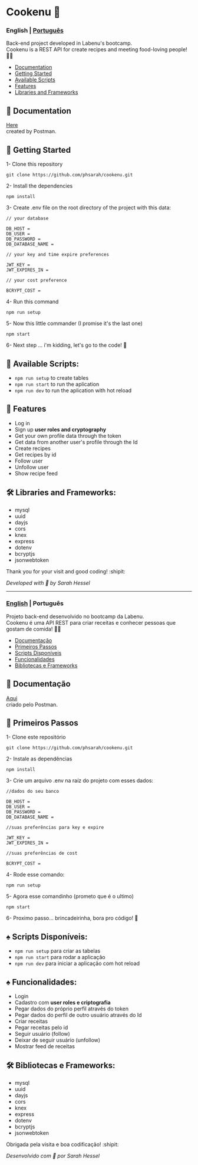 # Cookenu :shallow_pan_of_food:	

<a id="en-readme"></a>
### English | [Português](#pt-readme)
Back-end project developed in Labenu's bootcamp. \
Cookenu is a REST API for create recipes and meeting food-loving people! :woman_cook:	

<a name="en-menu"></a>
- [Documentation](#documentacao)
- [Getting Started](#steps)
- [Available Scripts](#en-scripts)
- [Features](#features)
- [Libraries and Frameworks](#libs)


<a id="documentation"></a>
## 📙 Documentation
[Here](https://documenter.getpostman.com/view/13247023/TzCV3QDM) <br/> created by Postman.

<a id="steps"></a>
## :rocket: Getting Started
1- Clone this repository
```
git clone https://github.com/phsarah/cookenu.git
```
2- Install the dependencies
```
npm install
```
3- Create .env file on the root directory of the project with this data:
```
// your database

DB_HOST = 
DB_USER =
DB_PASSWORD = 
DB_DATABASE_NAME = 

// your key and time expire preferences

JWT_KEY =
JWT_EXPIRES_IN = 

// your cost preference

BCRYPT_COST = 
```
4- Run this command
```
npm run setup
```
5- Now this little commander (I promise it's the last one)
```
npm start
```
6- Next step ... i'm kidding, let's go to the code! :unicorn:

<a id="en-scripts"></a>
## :small_orange_diamond: Available Scripts:
* `npm run setup` to create tables
* `npm run start` to run the aplication
* `npm run dev` to run the aplication with hot reload

<a id="features"></a>
## :small_orange_diamond: Features

- Log in
- Sign up **user roles and cryptography**
- Get your own profile data through the token
- Get data from another user's profile through the Id
- Create recipes
- Get recipes by id
- Follow user
- Unfollow user 
- Show recipe feed

<a id="libs"></a>
## 🛠	Libraries and Frameworks:

- mysql
- uuid
- dayjs
- cors
- knex
- express
- dotenv
- bcryptjs
- jsonwebtoken

Thank you for your visit and good coding! :shipit:

*Developed with :sparkling_heart:	 by Sarah Hessel*

-------
<a id="pt-readme"></a>
### [English](#en-readme) | Português
Projeto back-end desenvolvido no bootcamp da Labenu. \
Cookenu é uma API REST para criar receitas e conhecer pessoas que gostam de comida! :woman_cook:	

<a name="pt-menu"></a>
- [Documentação](#documentacao)
- [Primeiros Passos](#passos)
- [Scripts Disponíveis](#pt-scripts)
- [Funcionalidades](#funcionalidades)
- [Bibliotecas e Frameworks](#bibliotecas)


<a id="documentacao"></a>
## 📙	Documentação
[Aqui](https://documenter.getpostman.com/view/13247023/TzCV3QDM) <br/> criado pelo Postman.

<a id="passos"></a>
## :rocket:	Primeiros Passos
1- Clone este repositório
```
git clone https://github.com/phsarah/cookenu.git
```
2- Instale as dependências
```
npm install
```
3- Crie um arquivo .env na raíz do projeto com esses dados:
```
//dados do seu banco

DB_HOST =
DB_USER =
DB_PASSWORD = 
DB_DATABASE_NAME = 

//suas preferências para key e expire

JWT_KEY =
JWT_EXPIRES_IN = 

//suas preferências de cost

BCRYPT_COST = 
```
4- Rode esse comando:
```
npm run setup
```
5- Agora esse comandinho (prometo que é o ultimo)
```
npm start
```
6- Proximo passo... brincadeirinha, bora pro código! :unicorn:	

<a id="pt-scripts"></a>
## :spades:	Scripts Disponíveis:
* `npm run setup` para criar as tabelas
* `npm run start` para rodar a aplicação
* `npm run dev` para iniciar a aplicação com hot reload

<a id="funcionalidades"></a>
## :spades:	Funcionalidades:

- Login
- Cadastro com **user roles e criptografia**
- Pegar dados do próprio perfil através do token
- Pegar dados do perfil de outro usuário através do Id
- Criar receitas
- Pegar receitas pelo id
- Seguir usuário (follow)
- Deixar de seguir usuário (unfollow)
- Mostrar feed de receitas

<a id="bibliotecas"></a>
## 🛠	Bibliotecas e Frameworks:

- mysql
- uuid
- dayjs
- cors
- knex
- express
- dotenv
- bcryptjs
- jsonwebtoken

Obrigada pela visita e boa codificação! :shipit:

*Desenvolvido com :sparkling_heart:	por Sarah Hessel*
